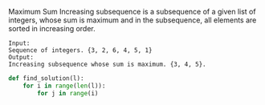 Maximum Sum Increasing subsequence is a subsequence of a given list of integers, whose sum is maximum and in the subsequence, all elements are sorted in increasing order.
```
Input:
Sequence of integers. {3, 2, 6, 4, 5, 1}
Output:
Increasing subsequence whose sum is maximum. {3, 4, 5}.
```

```python
def find_solution(l):
    for i in range(len(l)):
        for j in range(i)
```